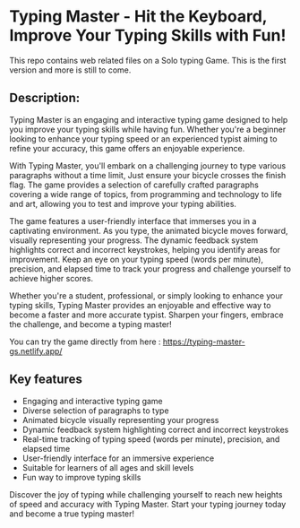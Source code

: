 # Typing Master - Hit the Keyboard, Improve Your Typing Skills with Fun!

This repo contains web related files on a Solo typing Game. This is the first version and more is still to come.

## Description:

Typing Master is an engaging and interactive typing game designed to help you improve your typing skills while having fun. Whether you're a beginner looking to enhance your typing speed or an experienced typist aiming to refine your accuracy, this game offers an enjoyable experience.

With Typing Master, you'll embark on a challenging journey to type various paragraphs without a time limit, Just ensure your bicycle crosses the finish flag. The game provides a selection of carefully crafted paragraphs covering a wide range of topics, from programming and technology to life and art, allowing you to test and improve your typing abilities.

The game features a user-friendly interface that immerses you in a captivating environment. As you type, the animated bicycle moves forward, visually representing your progress. The dynamic feedback system highlights correct and incorrect keystrokes, helping you identify areas for improvement. Keep an eye on your typing speed (words per minute), precision, and elapsed time to track your progress and challenge yourself to achieve higher scores.

Whether you're a student, professional, or simply looking to enhance your typing skills, Typing Master provides an enjoyable and effective way to become a faster and more accurate typist. Sharpen your fingers, embrace the challenge, and become a typing master!

You can try the game directly from here : https://typing-master-gs.netlify.app/

## Key features

 - Engaging and interactive typing game
 - Diverse selection of paragraphs to type
 - Animated bicycle visually representing your progress
 - Dynamic feedback system highlighting correct and incorrect keystrokes
 - Real-time tracking of typing speed (words per minute), precision, and elapsed time
 - User-friendly interface for an immersive experience
 - Suitable for learners of all ages and skill levels
 - Fun way to improve typing skills

Discover the joy of typing while challenging yourself to reach new heights of speed and accuracy with Typing Master. Start your typing journey today and become a true typing master!
